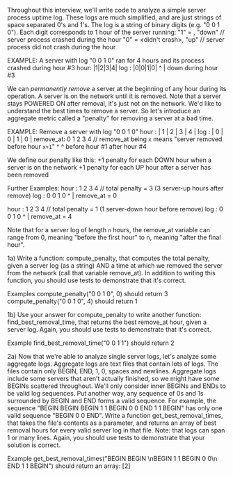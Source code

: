 Throughout this interview, we'll write code to analyze a simple server process uptime log.
These logs are much simplified, and are just strings of space separated 0's and 1's.
The log is a string of binary digits (e.g. "0 0 1 0").
Each digit corresponds to 1 hour of the server running:
  "1" = <crashed>, "down" // server process crashed during the hour
  "0" = <didn't crash>, "up" // server process did not crash during the hour

EXAMPLE:
  A server with log "0 0 1 0" ran for 4 hours and its process crashed during hour #3
  hour: |1|2|3|4|
  log : |0|0|1|0|
             ^
             |
             down during hour #3

We can *permanently remove* a server at the beginning of any hour during its operation.
A server is on the network until it is removed.
Note that a server stays POWERED ON after removal, it's just not on the network.
We'd like to understand the best times to remove a server.
So let's introduce an aggregate metric called a "penalty" for removing a server at a bad time.

EXAMPLE:
  Remove a server with log "0 0 1 0"
  hour : | 1 | 2 | 3 | 4 |
  log  : | 0 | 0 | 1 | 0 |
  remove_at: 0 1 2 3 4 // remove_at being `x` means "server removed before hour `x+1`"
             ^     ^
  before hour #1   after hour #4

We define our penalty like this:
  +1 penalty for each DOWN hour when a server is on the network
  +1 penalty for each UP hour after a server has been removed

Further Examples:
  hour : 1 2 3 4 // total penalty = 3 (3 server-up hours after remove)
  log  : 0 0 1 0
         ^
         |
         remove_at = 0

  hour : 1 2 3 4 // total penalty = 1 (1 server-down hour before remove)
  log  : 0 0 1 0
             ^
             |
             remove_at = 4

Note that for a server log of length `n` hours, the remove_at variable can range from 0, meaning "before the first hour" to n, meaning "after the final hour".

1a) Write a function: compute_penalty, that computes the total penalty, given a server log (as a string) AND a time at which we removed the server from the network (call that variable remove_at).
In addition to writing this function, you should use tests to demonstrate that it's correct.

Examples
  compute_penalty("0 0 1 0", 0) should return 3
  compute_penalty("0 0 1 0", 4) should return 1

1b) Use your answer for compute_penalty to write another function: find_best_removal_time, that returns the best remove_at hour, given a server log.
Again, you should use tests to demonstrate that it's correct.

Example
  find_best_removal_time("0 0 1 1") should return 2

2a) Now that we're able to analyze single server logs, let's analyze some aggregate logs.
Aggregate logs are text files that contain lots of logs.
The files contain only BEGIN, END, 1, 0, spaces and newlines.
Aggregate logs include some servers that aren’t actually finished, so we might have some BEGINs scattered throughout.
We'll only consider inner BEGINs and ENDs to be valid log sequences.
Put another way, any sequence of 0s and 1s surrounded by BEGIN and END forms a valid sequence.
For example, the sequence "BEGIN BEGIN BEGIN 1 1 BEGIN 0 0 END 1 1 BEGIN" has only one valid sequence "BEGIN 0 0 END".
Write a function get_best_removal_times, that takes the file's contents as a parameter, and returns an array of best removal hours for every valid server log in that file.
Note: that logs can span 1 or many lines.
Again, you should use tests to demonstrate that your solution is correct.

Example
  get_best_removal_times("BEGIN BEGIN \nBEGIN 1 1 BEGIN 0 0\n END 1 1 BEGIN") should return an array: [2]